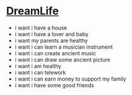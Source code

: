 # [DreamLife](https://github.com/fanfan50/blog/issues/3)

- i want i have a house 
- i want i have a lover and baby
- i want my parents are healthy
- i want i can learn a musician instrument
- i want i can create ancient music 
- i want i can draw some ancient picture
- i want  i am healthy
- i want i can telework
- i want i can earn money to support my family
- i want i have some good  friends 